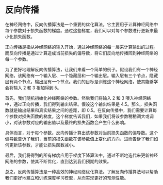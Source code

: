 # 反向传播

在神经网络中，反向传播算法是一个重要的优化算法。它主要用于计算神经网络中每个参数对于损失函数的梯度。通过这些梯度，我们可以对每个参数进行更新来最小化损失函数。

正向传播是指从神经网络的输入开始，通过神经网络的每一层来计算输出的过程。而反向传播是通过计算造成当前损失的偏导数，将它们反向地传播回到神经网络的每一个参数。

为了更好地理解反向传播算法，让我们来看一个简单的例子。假设我们有一个神经网络，该网络有一个输入层、一个隐藏层和一个输出层。输入层有三个节点，隐藏层有两个节点，输出层有一个节点。我们的目标是训练这个神经网络，使其能够学会将输入 2 和 3 相加得到 5。

首先，我们随机初始化神经网络的参数。然后我们将输入 2 和 3 喂入神经网络中，通过正向传播，我们得到输出结果。假设这个输出结果是 4.5。那么，损失函数就是输出结果和真实结果之间的差距，即 0.5。在反向传播中，我们需要计算每个参数对损失函数的梯度。这个梯度告诉我们，如果我们将该参数稍稍调大或调小，对该参数对应的输出值以及最终的损失函数会产生什么影响。

具体而言，对于每个参数，反向传播计算出该参数对当前损失函数的偏导数。这个偏导数告诉了我们，当前的损失函数在该参数值上变化的方向，进而告诉了我们如何更新该参数，才能让损失函数减小。

最后，我们将得到的所有梯度应用于梯度下降算法中，通过不断地迭代来更新神经网络的参数，使其不断优化，直到达到我们预期的效果。

总之，反向传播算法是一种高效的神经网络优化算法。了解反向传播算法可以帮助我们更好地建立和训练深度学习模型，从而实现更好的预测性能。